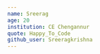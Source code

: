 ```yaml
---
name: Sreerag
age: 20
institution: CE Chengannur
quote: Happy_To_Code
github_user: Sreeragkrishna
---
```

